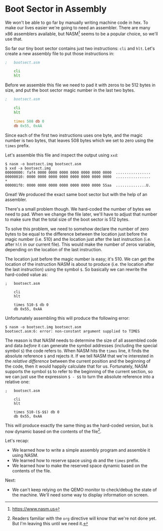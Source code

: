 # Boot Sector in Assembly

We won't be able to go far by manually writing machine code in hex. To make our lives easier we're going to need an assembler. There are many x86 assemblers available, but NASM[^1] seems to be a popular choice, so we'll use that.

[^1]: https://www.nasm.us

So far our tiny boot sector contains just two instructions: `cli` and `hlt`. Let's create a new assembly file to put those instructions in:

```asm
;   bootsect.asm

    cli
    hlt
```

Before we assemble this file we need to pad it with zeros to be 512 bytes in size, and put the boot sector magic number in the last two bytes.

```asm
;   bootsect.asm

    cli
    hlt

    times 508 db 0
    db 0x55, 0xAA
```

Since each of the first two instructions uses one byte, and the magic number is two bytes, that leaves 508 bytes which we set to zero using the `times` prefix.

Let's assemble this file and inspect the output using `xxd`:

```
$ nasm -o bootsect.img bootsect.asm
$ xxd -a bootsect.img
00000000: faf4 0000 0000 0000 0000 0000 0000 0000  ................
00000010: 0000 0000 0000 0000 0000 0000 0000 0000  ................
*
000001f0: 0000 0000 0000 0000 0000 0000 0000 55aa  ..............U.
```

Great! We produced the exact same boot sector  but with the help of an assembler.

There's a small problem though. We hard-coded the number of bytes we need to pad. When we change the file later, we'll have to adjust that number to make sure that the total size of the boot sector is 512 bytes.

To solve this problem, we need to somehow declare the number of zero bytes to be equal to the difference between the location just before the magic number (i.e. 510) and the location just after the last instruction (i.e. after `hlt` in our current file). This would make the number of zeros variable, depending on the location of the last instruction.

The location just before the magic number is easy; it's 510. We can get the location of the instruction NASM is about to produce (i.e. the location after the last instruction) using the symbol `$`. So basically we can rewrite the hard-coded value as:

```
;   bootsect.asm

    cli
    hlt

    times 510-$ db 0
    db 0x55, 0xAA
```

Unfortunately assembling this will produce the following error:

```
$ nasm -o bootsect.img bootsect.asm
bootsect.asm:6: error: non-constant argument supplied to TIMES
```

The reason is that NASM needs to determine the size of all assembled code and data _before_ it can generate the symbol addresses (including the special symbol `$`) the code refers to. When NASM hits the `times` line, it finds the absolute reference `$` and rejects it. If we tell NASM that we're interested in the _relative difference_ between the current position and the beginning of the code, then it would happily calculate that for us. Fortunately, NASM supports the symbol `$$` to refer to the beginning of the current section, so we can just use the expression `$ - $$` to turn the absolute reference into a relative one:

```
;   bootsect.asm

    cli
    hlt

    times 510-($-$$) db 0
    db 0x55, 0xAA
```

This will produce exactly the same thing as the hard-coded version, but is now dynamic based on the contents of the file[^2].

[^2]: Readers familiar with the `org` directive will know that we're not done yet. But I'm leaving this until we need it.

Let's recap:
* We learned how to write a simple assembly program and assemble it using NASM.
* We learned how to reserve space using `db` and the `times` prefix.
* We learned how to make the reserved space dynamic based on the contents of the file.

Next:
* We can't keep relying on the QEMO monitor to check/debug the state of the machine. We'll need some way to display information on screen.